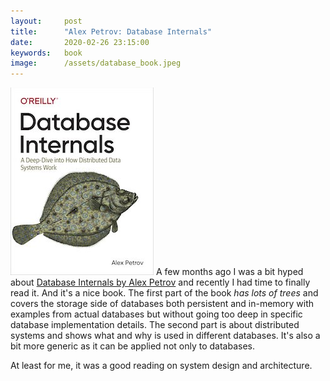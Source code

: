 ```yaml
---
layout:     post
title:      "Alex Petrov: Database Internals"
date:       2020-02-26 23:15:00
keywords:   book
image:      /assets/database_book.jpeg
---
```


![book cover white](/assets/database_book.jpeg) A few months ago I was
a bit hyped about [Database Internals by Alex Petrov](https://www.databass.dev/) and recently I had time to finally read it. And it's a nice book.
The first part of the book *has lots of trees* and covers the storage side of databases both persistent and in-memory with examples from actual databases
but without going too deep in specific database implementation details.
The second part is about distributed systems and shows what and why is
used in different databases. It's also a bit more generic as
it can be applied not only to databases.

At least for me, it was a good reading on system design and architecture.
